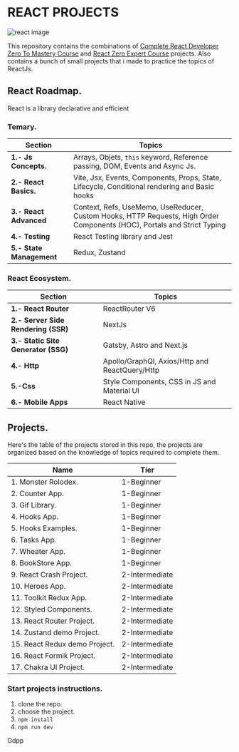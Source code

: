 # REACT PROJECTS

![react image](https://images.unsplash.com/photo-1633356122102-3fe601e05bd2?ixlib=rb-4.0.3&ixid=MnwxMjA3fDB8MHxwaG90by1wYWdlfHx8fGVufDB8fHx8&auto=format&fit=crop&w=1170&q=80)

This repository contains the combinations of [Complete React Developer Zero To Mastery Course](https://www.udemy.com/course/complete-react-developer-zero-to-mastery/) and [React Zero Expert Course](https://www.udemy.com/course/react-cero-experto/) projects. Also contains a bunch of small projects that i made to practice the topics of ReactJs.

## React Roadmap.

React is a library declarative and efficient

### Temary.

| Section                  | Topics                                                                                                                  |
| ------------------------ | ----------------------------------------------------------------------------------------------------------------------- |
| **1.- Js Concepts.**     | Arrays, Objets, `this` keyword, Reference passing, DOM, Events and Async Js.                                            |
| **2.- React Basics.**    | Vite, Jsx, Events, Components, Props, State, Lifecycle, Conditional rendering and Basic hooks                           |
| **3.- React Advanced**   | Context, Refs, UseMemo, UseReducer, Custom Hooks, HTTP Requests, High Order Components (HOC), Portals and Strict Typing |
| **4.- Testing**          | React Testing library and Jest                                                                                          |
| **5.- State Management** | Redux, Zustand                                                                                                          |

### React Ecosystem.

| Section                             | Topics                                         |
| ----------------------------------- | ---------------------------------------------- |
| **1.- React Router**                | ReactRouter V6                                 |
| **2.- Server Side Rendering (SSR)** | NextJs                                         |
| **3.- Static Site Generator (SSG)** | Gatsby, Astro and Next.js                      |
| **4.- Http**                        | Apollo/GraphQl, Axios/Http and ReactQuery/Http |
| **5.-Css**                          | Style Components, CSS in JS and Material UI    |
| **6.- Mobile Apps**                 | React Native                                   |

## Projects.

Here's the table of the projects stored in this repo, the projects are organized based on the knowledge of topics required to complete them.

| Name                          | Tier           |
| ----------------------------- | -------------- |
| 1. Monster Rolodex.           | 1-Beginner     |
| 2. Counter App.               | 1-Beginner     |
| 3. Gif Library.               | 1-Beginner     |
| 4. Hooks App.                 | 1-Beginner     |
| 5. Hooks Examples.            | 1-Beginner     |
| 6. Tasks App.                 | 1-Beginner     |
| 7. Wheater App.               | 1-Beginner     |
| 8. BookStore App.             | 1-Beginner     |
| 9. React Crash Project.       | 2-Intermediate |
| 10. Heroes App.               | 2-Intermediate |
| 11. Toolkit Redux App.        | 2-Intermediate |
| 12. Styled Components.        | 2-Intermediate |
| 13. React Router Project.     | 2-Intermediate |
| 14. Zustand demo Project.     | 2-Intermediate |
| 15. React Redux demo Project. | 2-Intermediate |
| 16. React Formik Project.     | 2-Intermediate |
| 17. Chakra UI Project.        | 2-Intermediate |


### Start projects instructions.

1. clone the repo.
2. choose the project.
3. `npm install`
4. `npm run dev`

Gdpp
